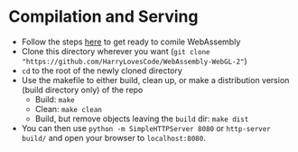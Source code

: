 # Compilation and Serving

- Follow the steps [here](http://webassembly.org/getting-started/developers-guide/) to get ready to comile WebAssembly
- Clone this directory wherever you want (`git clone "https://github.com/HarryLovesCode/WebAssembly-WebGL-2"`)
- `cd` to the root of the newly cloned directory
- Use the makefile to either build, clean up, or make a distribution version (build directory only) of the repo
    - Build: `make`
    - Clean: `make clean`
    - Build, but remove objects leaving the `build` dir: `make dist`
- You can then use `python -m SimpleHTTPServer 8080` or `http-server build/` and open your browser to `localhost:8080`.
